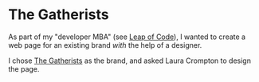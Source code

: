 # The Gatherists

As part of my "developer MBA" (see [Leap of Code](https://www.mirhamasala.com/leap-of-code)), I wanted to create a web page for an existing brand _with_ the help of a designer.

I chose [The Gatherists](https://www.instagram.com/thegatherists/) as the brand, and asked Laura Crompton to design the page.
